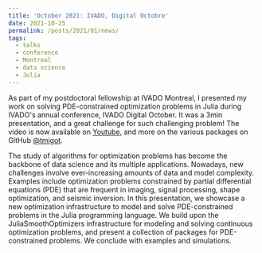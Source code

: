 ```yaml
---
title: 'October 2021: IVADO, Digital Octobre'
date: 2021-10-25
permalink: /posts/2021/01/news/
tags:
  - talks
  - conference
  - Montreal
  - data science
  - Julia
---
```

As part of my postdoctoral fellowship at IVADO Montreal, I presented my work on solving PDE-constrained optimization problems in Julia during IVADO's annual conference, IVADO Digital October.
It was a 3min presentation, and a great challenge for such challenging problem! The video is now available on [Youtube](https://www.youtube.com/watch?v=uMKQTUfGkWw), and more on the various packages on GitHub [@tmigot](https://github.com/tmigot).

The study of algorithms for optimization problems has become the backbone of data science and its multiple applications. Nowadays, new challenges involve ever-increasing amounts of data and model complexity. Examples include optimization problems constrained by partial differential equations (PDE) that are frequent in imaging, signal processing, shape optimization, and seismic inversion. In this presentation, we showcase a new optimization infrastructure to model and solve PDE-constrained problems in the Julia programming language. We build upon the JuliaSmoothOptimizers infrastructure for modeling and solving continuous optimization problems, and present a collection of packages for PDE-constrained problems. We conclude with examples and simulations.
